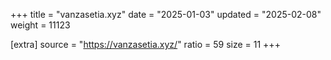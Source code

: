 +++
title = "vanzasetia.xyz"
date = "2025-01-03"
updated = "2025-02-08"
weight = 11123

[extra]
source = "https://vanzasetia.xyz/"
ratio = 59
size = 11
+++
